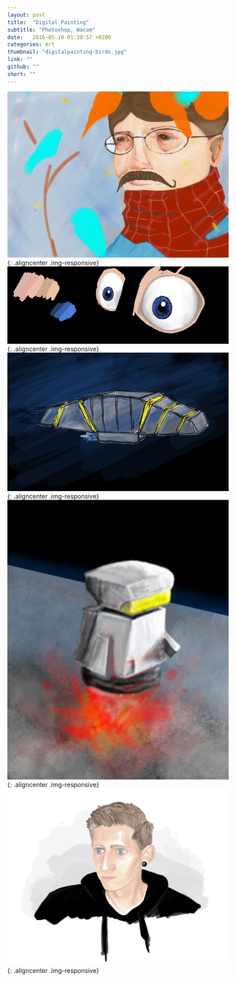 ```yaml
---
layout: post
title:  "Digital Painting"
subtitle: "Photoshop, Wacom"
date:   2016-05-10 01:39:57 +0200
categories: Art
thumbnail: "digitalpainting-birds.jpg"
link: ""
github: ""
short: ""
---
```


![Digital Painting - Birds](/images/posts/digitalpainting-birds.jpg){: .aligncenter .img-responsive}
<br>
![Digital Painting - Eyes](/images/posts/digitalpainting-eyes.jpg){: .aligncenter .img-responsive}
<br>
![Digital Painting - Spaceship](/images/posts/digitalpainting-spaceship.jpg){: .aligncenter
 .img-responsive}
 <br>
![Digital Painting - Robo](/images/posts/digitalpainting-robo.jpg){: .aligncenter .img-responsive}
<br>
![Digital Painting - Portrait](/images/posts/digitalpainting-me.jpg){: .aligncenter .img-responsive}